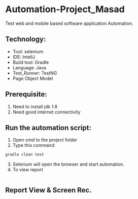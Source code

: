 # Automation-Project_Masad

Test web and mobile based software application Automation.

## Technology:
- Tool: selenium
- IDE: IntelIJ
- Build tool: Gradle
- Language: Java
- Test_Runner: TestNG
- Page Object Model

## Prerequisite:
1. Need to install jdk 1.8
2. Need good internet connectivity

## Run the automation script:
1. Open cmd to the project folder
2. Type this command:

```sh
gradle clean test
```
3. Selenium will open the browser and start automation.
4. To view report
```sh
```
## Report View & Screen Rec.
